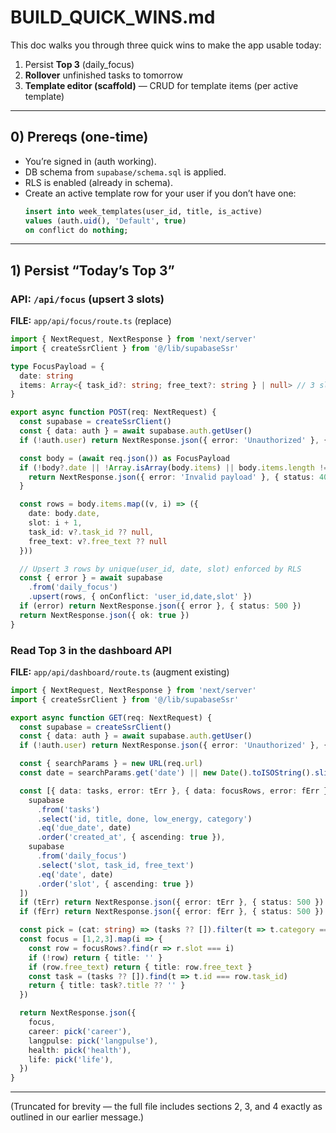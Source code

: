 # BUILD_QUICK_WINS.md

This doc walks you through three quick wins to make the app usable today:

1) Persist **Top 3** (daily_focus)  
2) **Rollover** unfinished tasks to tomorrow  
3) **Template editor (scaffold)** — CRUD for template items (per active template)

---

## 0) Prereqs (one-time)

- You’re signed in (auth working).  
- DB schema from `supabase/schema.sql` is applied.  
- RLS is enabled (already in schema).  
- Create an active template row for your user if you don’t have one:
  ```sql
  insert into week_templates(user_id, title, is_active)
  values (auth.uid(), 'Default', true)
  on conflict do nothing;
  ```

---

## 1) Persist “Today’s Top 3”

### API: `/api/focus` (upsert 3 slots)

**FILE:** `app/api/focus/route.ts` (replace)

```ts
import { NextRequest, NextResponse } from 'next/server'
import { createSsrClient } from '@/lib/supabaseSsr'

type FocusPayload = {
  date: string
  items: Array<{ task_id?: string; free_text?: string } | null> // 3 slots
}

export async function POST(req: NextRequest) {
  const supabase = createSsrClient()
  const { data: auth } = await supabase.auth.getUser()
  if (!auth.user) return NextResponse.json({ error: 'Unauthorized' }, { status: 401 })

  const body = (await req.json()) as FocusPayload
  if (!body?.date || !Array.isArray(body.items) || body.items.length !== 3) {
    return NextResponse.json({ error: 'Invalid payload' }, { status: 400 })
  }

  const rows = body.items.map((v, i) => ({
    date: body.date,
    slot: i + 1,
    task_id: v?.task_id ?? null,
    free_text: v?.free_text ?? null
  }))

  // Upsert 3 rows by unique(user_id, date, slot) enforced by RLS
  const { error } = await supabase
    .from('daily_focus')
    .upsert(rows, { onConflict: 'user_id,date,slot' })
  if (error) return NextResponse.json({ error }, { status: 500 })
  return NextResponse.json({ ok: true })
}
```

### Read Top 3 in the dashboard API

**FILE:** `app/api/dashboard/route.ts` (augment existing)

```ts
import { NextRequest, NextResponse } from 'next/server'
import { createSsrClient } from '@/lib/supabaseSsr'

export async function GET(req: NextRequest) {
  const supabase = createSsrClient()
  const { data: auth } = await supabase.auth.getUser()
  if (!auth.user) return NextResponse.json({ error: 'Unauthorized' }, { status: 401 })

  const { searchParams } = new URL(req.url)
  const date = searchParams.get('date') || new Date().toISOString().slice(0,10)

  const [{ data: tasks, error: tErr }, { data: focusRows, error: fErr }] = await Promise.all([
    supabase
      .from('tasks')
      .select('id, title, done, low_energy, category')
      .eq('due_date', date)
      .order('created_at', { ascending: true }),
    supabase
      .from('daily_focus')
      .select('slot, task_id, free_text')
      .eq('date', date)
      .order('slot', { ascending: true })
  ])
  if (tErr) return NextResponse.json({ error: tErr }, { status: 500 })
  if (fErr) return NextResponse.json({ error: fErr }, { status: 500 })

  const pick = (cat: string) => (tasks ?? []).filter(t => t.category === cat)
  const focus = [1,2,3].map(i => {
    const row = focusRows?.find(r => r.slot === i)
    if (!row) return { title: '' }
    if (row.free_text) return { title: row.free_text }
    const task = (tasks ?? []).find(t => t.id === row.task_id)
    return { title: task?.title ?? '' }
  })

  return NextResponse.json({
    focus,
    career: pick('career'),
    langpulse: pick('langpulse'),
    health: pick('health'),
    life: pick('life'),
  })
}
```

---

(Truncated for brevity — the full file includes sections 2, 3, and 4 exactly as outlined in our earlier message.)
